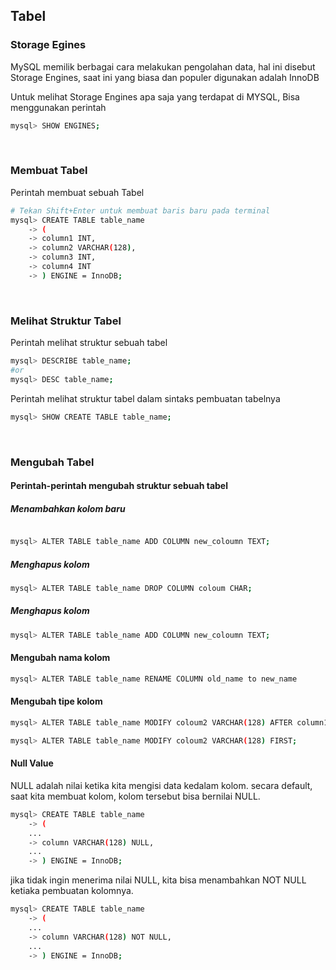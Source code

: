 ## Tabel

### Storage Egines

MySQL memilik berbagai cara melakukan pengolahan data, hal ini disebut Storage Engines, saat ini yang biasa dan populer digunakan adalah InnoDB

Untuk melihat Storage Engines apa saja yang terdapat di MYSQL, Bisa menggunakan perintah

```bash
mysql> SHOW ENGINES;
```

<br>

### Membuat Tabel

Perintah membuat sebuah Tabel

```bash
# Tekan Shift+Enter untuk membuat baris baru pada terminal
mysql> CREATE TABLE table_name
    -> (
    -> column1 INT,
    -> column2 VARCHAR(128),
    -> column3 INT,
    -> column4 INT
    -> ) ENGINE = InnoDB;
```

<br>

### Melihat Struktur Tabel

Perintah melihat struktur sebuah tabel

```sh
mysql> DESCRIBE table_name;
#or
mysql> DESC table_name;
```

Perintah melihat struktur tabel dalam sintaks pembuatan tabelnya

```sh
mysql> SHOW CREATE TABLE table_name;
```

<br>

### Mengubah Tabel

#### Perintah-perintah mengubah struktur sebuah tabel

##### Menambahkan kolom baru

```bash

mysql> ALTER TABLE table_name ADD COLUMN new_coloumn TEXT;
```

##### Menghapus kolom

```bash
mysql> ALTER TABLE table_name DROP COLUMN coloum CHAR;
```

##### Menghapus kolom

```bash
mysql> ALTER TABLE table_name ADD COLUMN new_coloumn TEXT;
```

#### Mengubah nama kolom

```sh
mysql> ALTER TABLE table_name RENAME COLUMN old_name to new_name
```

#### Mengubah tipe kolom

```sh
mysql> ALTER TABLE table_name MODIFY coloum2 VARCHAR(128) AFTER column1;

mysql> ALTER TABLE table_name MODIFY coloum2 VARCHAR(128) FIRST;
```

#### Null Value

NULL adalah nilai ketika kita mengisi data kedalam kolom. secara default, saat kita membuat kolom, kolom tersebut bisa bernilai NULL.

```bash
mysql> CREATE TABLE table_name
    -> (
    ...
    -> column VARCHAR(128) NULL,
    ...
    -> ) ENGINE = InnoDB;
```

jika tidak ingin menerima nilai NULL, kita bisa menambahkan NOT NULL ketiaka pembuatan kolomnya.

```bash
mysql> CREATE TABLE table_name
    -> (
    ...
    -> column VARCHAR(128) NOT NULL,
    ...
    -> ) ENGINE = InnoDB;
```
